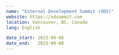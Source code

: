 ```yaml
---
name: "External Development Summit (XDS)"
website: https://xdsummit.com
location: Vancouver, BC, Canada
lang: English

date_start: 2023-09-06
date_end:   2023-09-08
---
```

